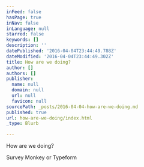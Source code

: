 ```yaml
---
inFeed: false
hasPage: true
inNav: false
inLanguage: null
starred: false
keywords: []
description: ''
datePublished: '2016-04-04T23:44:49.788Z'
dateModified: '2016-04-04T23:44:49.302Z'
title: How are we doing?
author: []
authors: []
publisher:
  name: null
  domain: null
  url: null
  favicon: null
sourcePath: _posts/2016-04-04-how-are-we-doing.md
published: true
url: how-are-we-doing/index.html
_type: Blurb

---
```

How are we doing?

Survey Monkey or Typeform